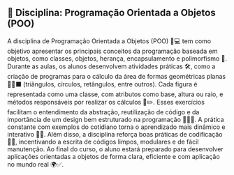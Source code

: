 ## 📘 Disciplina: Programação Orientada a Objetos (POO)  

A disciplina de Programação Orientada a Objetos (POO) 🧠💻 tem como objetivo apresentar os principais conceitos da programação baseada em objetos, como classes, objetos, herança, encapsulamento e polimorfismo 🧩.  Durante as aulas, os alunos desenvolvem atividades práticas 🛠️, como a criação de programas para o cálculo da área de formas geométricas planas 🔺🔵⬛ (triângulos, círculos, retângulos, entre outros). Cada figura é representada como uma classe, com atributos como base, altura ou raio, e métodos responsáveis por realizar os cálculos 📏✏️.  Esses exercícios facilitam o entendimento da abstração, reutilização de código e da importância de um design bem estruturado na programação 👨‍💻✨. A prática constante com exemplos do cotidiano torna o aprendizado mais dinâmico e interativo 🚀🎯.  Além disso, a disciplina reforça boas práticas de codificação 🧼🧱, incentivando a escrita de códigos limpos, modulares e de fácil manutenção. Ao final do curso, o aluno estará preparado para desenvolver aplicações orientadas a objetos de forma clara, eficiente e com aplicação no mundo real 🌍✅.
